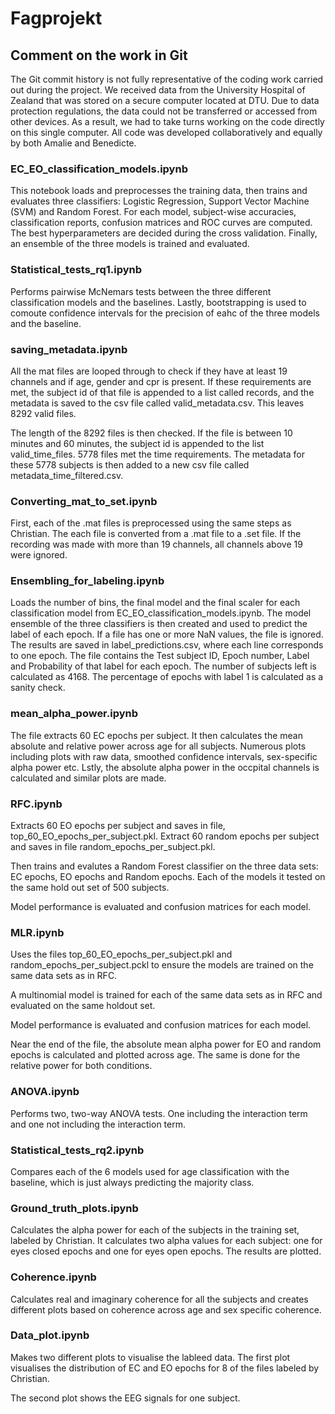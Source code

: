 # Fagprojekt

## Comment on the work in Git 

The Git commit history is not fully representative of the coding work carried out during the project. We received data from the University Hospital of Zealand that was stored on a secure computer located at DTU. Due to data protection regulations, the data could not be transferred or accessed from other devices. As a result, we had to take turns working on the code directly on this single computer. All code was developed collaboratively and equally by both Amalie and Benedicte.



### EC_EO_classification_models.ipynb
This notebook loads and preprocesses the training data, then trains and evaluates three classifiers: Logistic Regression, Support Vector Machine (SVM) and Random Forest.
For each model, subject-wise accuracies, classification reports, confusion matrices and ROC curves are computed. The best hyperparameters are decided during the cross validation. 
Finally, an ensemble of the three models is trained and evaluated.

### Statistical_tests_rq1.ipynb 
Performs pairwise McNemars tests between the three different classification models and the baselines. Lastly, bootstrapping is used to comoute confidence intervals for the precision of eahc of the three models and the baseline.


### saving_metadata.ipynb

All the mat files are looped through to check if they have at least 19 channels and if age, gender and cpr is present. If these requirements are met, the subject id of that file is appended to a list called records, and the metadata is saved to the csv file called valid_metadata.csv. This leaves 8292 valid files. 

The length of the 8292 files is then checked. If the file is between 10 minutes and 60 minutes, the subject id is appended to the list valid_time_files. 5778 files met the time requirements. The metadata for these 5778 subjects is then added to a new csv file called metadata_time_filtered.csv. 

### Converting_mat_to_set.ipynb

First, each of the .mat files is preprocessed using the same steps as Christian. The each file is converted from a .mat file to a .set file. If the recording was made with more than 19 channels, all channels above 19 were ignored. 

### Ensembling_for_labeling.ipynb

Loads the number of bins, the final model and the final scaler for each classification model from EC_EO_classification_models.ipynb. The model ensemble of the three classifiers is then created and used to predict the label of each epoch. If a file has one or more NaN values, the file is ignored. 
The results are saved in label_predictions.csv, where each line corresponds to one epoch. The file contains the Test subject ID, Epoch number, Label and Probability of that label for each epoch. The number of subjects left is calculated as 4168. The percentage of epochs with label 1  is calculated as a sanity check. 

### mean_alpha_power.ipynb

The file extracts 60 EC epochs per subject. It then calculates the mean absolute and relative power across age for all subjects. Numerous plots including plots with raw data, smoothed confidence intervals, sex-specific alpha power etc. Lstly, the absolute alpha power in the occpital channels is calculated and similar plots are made. 

### RFC.ipynb

Extracts 60 EO epochs per subject and saves in file, top_60_EO_epochs_per_subject.pkl. Extract 60 random epochs per subject and saves in file random_epochs_per_subject.pkl. 

Then trains and evalutes a Random Forest classifier on the three data sets: EC epochs, EO epochs and Random epochs. Each of the models it tested on the same hold out set of 500 subjects. 

Model performance is evaluated and confusion matrices for each model. 

### MLR.ipynb

Uses the files top_60_EO_epochs_per_subject.pkl and random_epochs_per_subject.pckl to ensure the models are trained on the same data sets as in RFC. 

A multinomial model is trained for each of the same data sets as in RFC and evaluated on the same holdout set. 

Model performance is evaluated and confusion matrices for each model. 

Near the end of the file, the absolute mean alpha power for EO and random epochs is calculated and plotted across age. The same is done for the relative power for both conditions. 

### ANOVA.ipynb

Performs two, two-way ANOVA tests. One including the interaction term and one not including the interaction term. 

### Statistical_tests_rq2.ipynb 

Compares each of the 6 models used for age classification with the baseline, which is just always predicting the majority class.

### Ground_truth_plots.ipynb

Calculates the alpha power for each of the subjects in the training set, labeled by Christian. It calculates two alpha values for each subject: one for eyes closed epochs and one for eyes open epochs. The results are plotted. 

### Coherence.ipynb

Calculates real and imaginary coherence for all the subjects and creates different plots based on coherence across age and sex specific coherence. 

### Data_plot.ipynb

Makes two different plots to visualise the lableed data. The first plot visualises the distribution of EC and EO epochs for 8 of the files labeled by Christian. 

The second plot shows the EEG signals for one subject. 
